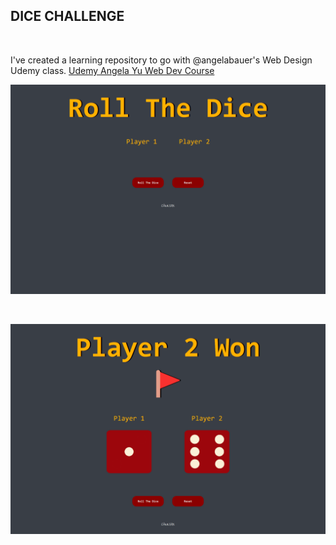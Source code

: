 ## DICE CHALLENGE

<br>

I've created a learning repository to go with @angelabauer's Web Design Udemy class. [Udemy Angela Yu Web Dev Course](https://www.udemy.com/course/the-complete-web-development-bootcamp/)

![Dice_1](https://github.com/cankskrk/DICE-CHALLENGE/blob/a818bdf3ce5e4b4a60e39a84ce88c211ea721860/images/diceChallenge1.png)

<br>

![Dice_2](https://github.com/cankskrk/DICE-CHALLENGE/blob/811d268b1ee8096de760fe86c0477c143fb83197/images/diceChallenge2.png)
